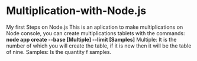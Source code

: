 # Multiplication-with-Node.js
My first Steps on Node.js
This is an aplication to make multiplications on Node console, you can create multiplications tablets with the commands:
**node app create --base  [Multiple] --limit [Samples]**
Multiple: It is the number of which you will create the table, if it is new then it will be the table of nine.
Samples: Is the quantity f samples.
